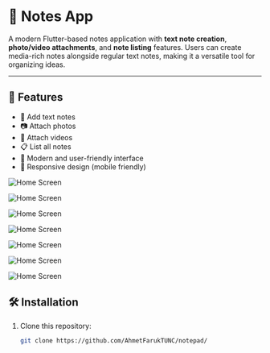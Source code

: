 # 📒 Notes App

A modern Flutter-based notes application with **text note creation**, **photo/video attachments**, and **note listing** features. Users can create media-rich notes alongside regular text notes, making it a versatile tool for organizing ideas.

---

## 🚀 Features

- 📝 Add text notes  
- 📷 Attach photos  
- 🎥 Attach videos  
- 📋 List all notes  
- 🎨 Modern and user-friendly interface  
- 📱 Responsive design (mobile friendly)




![Home Screen](https://github.com/AhmetFarukTUNC/notepad/blob/main/images/kaydol.jpg)

![Home Screen](https://github.com/AhmetFarukTUNC/notepad/blob/main/images/girisyap.jpg)

![Home Screen](https://github.com/AhmetFarukTUNC/notepad/blob/main/images/homepage.jpg)

![Home Screen](https://github.com/AhmetFarukTUNC/notepad/blob/main/images/addnote.jpg)

![Home Screen](https://github.com/AhmetFarukTUNC/notepad/blob/main/images/addnote2.jpg)

![Home Screen](https://github.com/AhmetFarukTUNC/notepad/blob/main/images/addnote3.jpg)

![Home Screen](https://github.com/AhmetFarukTUNC/notepad/blob/main/images/lis.jpg)



## 🛠 Installation

1. Clone this repository:
   ```bash
   git clone https://github.com/AhmetFarukTUNC/notepad/
